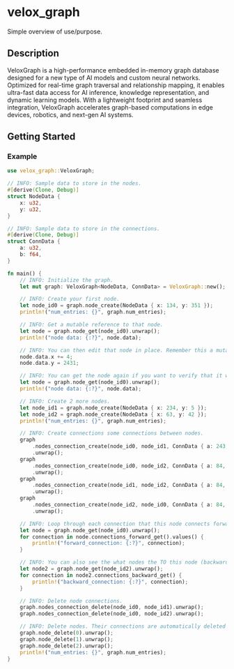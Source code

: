 # velox_graph

Simple overview of use/purpose.

## Description

VeloxGraph is a high-performance embedded in-memory graph database designed for a new type of AI models and custom neural networks. Optimized for real-time graph traversal and relationship mapping, it enables ultra-fast data access for AI inference, knowledge representation, and dynamic learning models. With a lightweight footprint and seamless integration, VeloxGraph accelerates graph-based computations in edge devices, robotics, and next-gen AI systems.

## Getting Started

### Example
```rust
use velox_graph::VeloxGraph;

// INFO: Sample data to store in the nodes.
#[derive(Clone, Debug)]
struct NodeData {
    x: u32,
    y: u32,
}

// INFO: Sample data to store in the connections.
#[derive(Clone, Debug)]
struct ConnData {
    a: u32,
    b: f64,
}

fn main() {
    // INFO: Initialize the graph.
    let mut graph: VeloxGraph<NodeData, ConnData> = VeloxGraph::new();

    // INFO: Create your first node.
    let node_id0 = graph.node_create(NodeData { x: 134, y: 351 });
    println!("num_entries: {}", graph.num_entries);

    // INFO: Get a mutable reference to that node.
    let node = graph.node_get(node_id0).unwrap();
    println!("node data: {:?}", node.data);

    // INFO: You can then edit that node in place. Remember this a mutable reference, no need to save.
    node.data.x += 4;
    node.data.y = 2431;

    // INFO: You can get the node again if you want to verify that it was edited.
    let node = graph.node_get(node_id0).unwrap();
    println!("node data: {:?}", node.data);

    // INFO: Create 2 more nodes.
    let node_id1 = graph.node_create(NodeData { x: 234, y: 5 });
    let node_id2 = graph.node_create(NodeData { x: 63, y: 42 });
    println!("num_entries: {}", graph.num_entries);

    // INFO: Create connections some connections between nodes.
    graph
        .nodes_connection_create(node_id0, node_id1, ConnData { a: 243, b: 54.5 })
        .unwrap();
    graph
        .nodes_connection_create(node_id0, node_id2, ConnData { a: 84, b: 9.413 })
        .unwrap();
    graph
        .nodes_connection_create(node_id1, node_id2, ConnData { a: 84, b: 9.413 })
        .unwrap();
    graph
        .nodes_connection_create(node_id2, node_id0, ConnData { a: 84, b: 9.413 })
        .unwrap();

    // INFO: Loop through each connection that this node connects forward to (forward connections). You can NOT edit the connections.
    let node = graph.node_get(node_id0).unwrap();
    for connection in node.connections_forward_get().values() {
        println!("forward_connection: {:?}", connection);
    }

    // INFO: You can also see the what nodes the TO this node (backward connections). You can NOT edit the connections.
    let node2 = graph.node_get(node_id2).unwrap();
    for connection in node2.connections_backward_get() {
        println!("backward_connection: {:?}", connection);
    }

    // INFO: Delete node connections.
    graph.nodes_connection_delete(node_id0, node_id1).unwrap();
    graph.nodes_connection_delete(node_id0, node_id2).unwrap();

    // INFO: Delete nodes. Their connections are automatically deleted as well.
    graph.node_delete(0).unwrap();
    graph.node_delete(1).unwrap();
    graph.node_delete(2).unwrap();
    println!("num_entries: {}", graph.num_entries);
}
```

